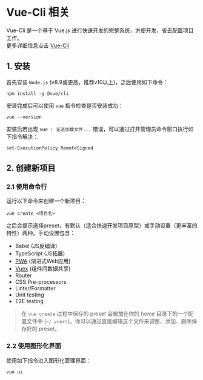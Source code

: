 # Vue-Cli 相关
Vue-Cli 是一个基于 Vue.js 进行快速开发的完整系统，方便开发，省去配置项目工作。  
更多详细信息点击 [Vue-Cli](https://cli.vuejs.org/zh/guide/)
## 1. 安装
首先安装 `Node.js` (v8.9或更高，推荐v10以上)，之后使用如下命令：
```
npm install -g @vue/cli
```
安装完成后可以使用 `vue` 指令检查是否安装成功：
```
vue --version
```
安装后若出现 `vue : 无法加载文件...` 错误，可以通过打开管理员命令窗口执行如下指令解决：
```
set-ExecutionPolicy RemoteSigned
```
## 2. 创建新项目
### 2.1 使用命令行
运行以下命令来创建一个新项目：
```
vue create <项目名>
```
之后会提示选择preset，有默认（适合快速开发项目原型）或手动设置（更丰富的特性）两种。手动设置包含：
* Babel (JS反编译)
* TypeScript (JS拓展)
* [PWA](https://juejin.cn/post/6844903556470816781) (渐进式Web应用)
* [Vuex](https://vuex.vuejs.org/zh/guide/) (组件间数据共享)
* Router
* CSS Pre-processors
* Linter/Formatter
* Unit testing
* E2E testing
> 在 `vue create` 过程中保存的 preset 会被放在你的 home 目录下的一个配置文件中 (`~/.vuerc`)。你可以通过直接编辑这个文件来调整、添加、删除保存好的 preset。
### 2.2 使用图形化界面
使用如下指令进入图形化管理界面：
```
vue ui
```